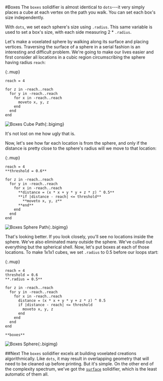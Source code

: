 #Boxes
The `boxes` solidifier is almost identical to `dots`---it very simply places a cube at each vertex on the path you walk. You can set each box's size independently.

With `dots`, we set each sphere's size using `.radius`. This same variable is used to set a box's size, with each side measuring 2 * `.radius`.

Let's make a voxelated sphere by walking along its surface and placing vertices. Traversing the surface of a sphere in a serial fashion is an interesting and difficult problem. We're going to make our lives easier and first consider all locations in a cubic region circumscribing the sphere having radius `reach`:

{:.mup}
~~~
reach = 4

for z in -reach..reach
  for y in -reach..reach
    for x in -reach..reach
      moveto x, y, z
    end
  end
end
~~~

![Boxes Cube Path](images/boxes_cube_path.png){:.bigimg}

It's not lost on me how ugly that is.

Now, let's see how far each location is from the sphere, and only if the distance is pretty close to the sphere's radius will we move to that location:

{:.mup}
~~~
reach = 4
**threshold = 0.6**

for z in -reach..reach
  for y in -reach..reach
    for x in -reach..reach
      **distance = (x * x + y * y + z * z) ^ 0.5**
      **if |distance - reach| <= threshold**
        **moveto x, y, z**
      **end**
    end
  end
end
~~~

![Boxes Sphere Path](images/boxes_sphere_path.png){:.bigimg}

That's looking better. If you look closely, you'll see no locations inside the sphere. We've also eliminated many outside the sphere. We've culled out everything but the spherical shell. Now, let's put boxes at each of those locations. To make 1x1x1 cubes, we set `.radius` to 0.5 before our loops start:

{:.mup}
~~~
reach = 4
threshold = 0.6
**.radius = 0.5**

for z in -reach..reach
  for y in -reach..reach
    for x in -reach..reach
      distance = (x * x + y * y + z * z) ^ 0.5
      if |distance - reach| <= threshold
        moveto x, y, z
      end
    end
  end
end

**boxes**
~~~

![Boxes Sphere](images/boxes_sphere.png){:.bigimg}

##Next
The `boxes` solidifier excels at building voxelated creations algorithmically. Like `dots`, it may result in overlapping geometry that will need to be cleaned up before printing. But it's simple. On the other end of the complexity spectrum, we've got the [`surface`](surface.html) solidifier, which is the least automatic of them all.
